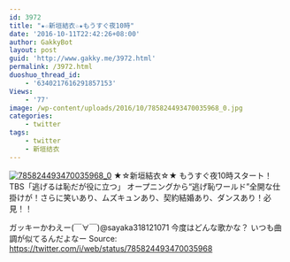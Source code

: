 ```yaml
---
id: 3972
title: "★☆新垣結衣☆★もうすぐ夜10時"
date: '2016-10-11T22:42:26+08:00'
author: GakkyBot
layout: post
guid: 'http://www.gakky.me/3972.html'
permalink: /3972.html
duoshuo_thread_id:
    - '6340217616291857153'
Views:
    - '77'
image: /wp-content/uploads/2016/10/785824493470035968_0.jpg
categories:
    - twitter
tags:
    - twitter
    - 新垣结衣
---
```


[![785824493470035968_0](http://www.yui-aragaki.org/wp-content/uploads/2016/10/785824493470035968_0.jpg)](http://www.yui-aragaki.org/wp-content/uploads/2016/10/785824493470035968_0.jpg)
★☆新垣結衣☆★
もうすぐ夜10時スタート！
TBS「逃げるは恥だが役に立つ」
オープニングから“逃げ恥ワールド”全開な仕掛けが！さらに笑いあり、ムズキュンあり、契約結婚あり、ダンスあり！必見！！

ガッキーかわえー(￣∀￣)@sayaka318121071 今度はどんな歌かな？
いつも曲調が似てるんだよなー
Source: <https://twitter.com/i/web/status/785824493470035968>
